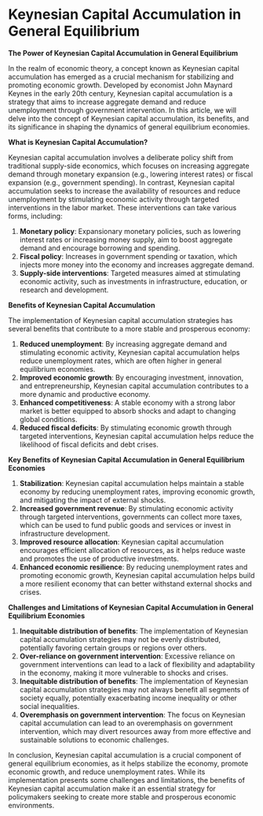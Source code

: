 # Keynesian Capital Accumulation in General Equilibrium

**The Power of Keynesian Capital Accumulation in General Equilibrium**

In the realm of economic theory, a concept known as Keynesian capital accumulation has emerged as a crucial mechanism for stabilizing and promoting economic growth. Developed by economist John Maynard Keynes in the early 20th century, Keynesian capital accumulation is a strategy that aims to increase aggregate demand and reduce unemployment through government intervention. In this article, we will delve into the concept of Keynesian capital accumulation, its benefits, and its significance in shaping the dynamics of general equilibrium economies.

**What is Keynesian Capital Accumulation?**

Keynesian capital accumulation involves a deliberate policy shift from traditional supply-side economics, which focuses on increasing aggregate demand through monetary expansion (e.g., lowering interest rates) or fiscal expansion (e.g., government spending). In contrast, Keynesian capital accumulation seeks to increase the availability of resources and reduce unemployment by stimulating economic activity through targeted interventions in the labor market. These interventions can take various forms, including:

1. **Monetary policy**: Expansionary monetary policies, such as lowering interest rates or increasing money supply, aim to boost aggregate demand and encourage borrowing and spending.
2. **Fiscal policy**: Increases in government spending or taxation, which injects more money into the economy and increases aggregate demand.
3. **Supply-side interventions**: Targeted measures aimed at stimulating economic activity, such as investments in infrastructure, education, or research and development.

**Benefits of Keynesian Capital Accumulation**

The implementation of Keynesian capital accumulation strategies has several benefits that contribute to a more stable and prosperous economy:

1. **Reduced unemployment**: By increasing aggregate demand and stimulating economic activity, Keynesian capital accumulation helps reduce unemployment rates, which are often higher in general equilibrium economies.
2. **Improved economic growth**: By encouraging investment, innovation, and entrepreneurship, Keynesian capital accumulation contributes to a more dynamic and productive economy.
3. **Enhanced competitiveness**: A stable economy with a strong labor market is better equipped to absorb shocks and adapt to changing global conditions.
4. **Reduced fiscal deficits**: By stimulating economic growth through targeted interventions, Keynesian capital accumulation helps reduce the likelihood of fiscal deficits and debt crises.

**Key Benefits of Keynesian Capital Accumulation in General Equilibrium Economies**

1. **Stabilization**: Keynesian capital accumulation helps maintain a stable economy by reducing unemployment rates, improving economic growth, and mitigating the impact of external shocks.
2. **Increased government revenue**: By stimulating economic activity through targeted interventions, governments can collect more taxes, which can be used to fund public goods and services or invest in infrastructure development.
3. **Improved resource allocation**: Keynesian capital accumulation encourages efficient allocation of resources, as it helps reduce waste and promotes the use of productive investments.
4. **Enhanced economic resilience**: By reducing unemployment rates and promoting economic growth, Keynesian capital accumulation helps build a more resilient economy that can better withstand external shocks and crises.

**Challenges and Limitations of Keynesian Capital Accumulation in General Equilibrium Economies**

1. **Inequitable distribution of benefits**: The implementation of Keynesian capital accumulation strategies may not be evenly distributed, potentially favoring certain groups or regions over others.
2. **Over-reliance on government intervention**: Excessive reliance on government interventions can lead to a lack of flexibility and adaptability in the economy, making it more vulnerable to shocks and crises.
3. **Inequitable distribution of benefits**: The implementation of Keynesian capital accumulation strategies may not always benefit all segments of society equally, potentially exacerbating income inequality or other social inequalities.
4. **Overemphasis on government intervention**: The focus on Keynesian capital accumulation can lead to an overemphasis on government intervention, which may divert resources away from more effective and sustainable solutions to economic challenges.

In conclusion, Keynesian capital accumulation is a crucial component of general equilibrium economies, as it helps stabilize the economy, promote economic growth, and reduce unemployment rates. While its implementation presents some challenges and limitations, the benefits of Keynesian capital accumulation make it an essential strategy for policymakers seeking to create more stable and prosperous economic environments.

